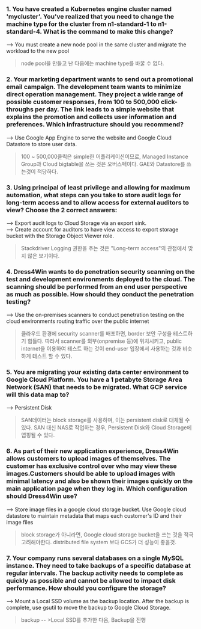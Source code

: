 ### 1. You have created a Kubernetes engine cluster named 'mycluster'. You've realized that you need to change the machine type for the cluster from n1-standard-1 to n1-standard-4. What is the command to make this change?
--> You must create a new node pool in the same cluster and migrate the workload to the new pool  

> node pool을 만들고 난 다음에는 machine type를 바꿀 수 없다.

### 2. Your marketing department wants to send out a promotional email campaign. The development team wants to minimize direct operation management. They project a wide range of possible customer responses, from 100 to 500,000 click-throughs per day. The link leads to a simple website that explains the promotion and collects user information and preferences. Which infrastructure should you recommend?

--> Use Google App Engine to serve the website and Google Cloud Datastore to store user data.  

> 100 ~ 500,000클릭은 simple한 어플리케이션이므로, Managed Instance Group과 Cloud bigtable을 쓰는 것은 오버스펙이다. GAE와 Datastore를 쓰는것이 적당하다.  

### 3. Using principal of least privilege and allowing for maximum automation, what steps can you take to store audit logs for long-term access and to allow access for external auditors to view? Choose the 2 correct answers:

--> Export audit logs to Cloud Storage via an export sink.  
--> Create account for auditors to have view access to export storage bucket with the Storage Object Viewer role.  

> Stackdriver Logging 권한을 주는 것은 "Long-term access"의 관점에서 맞지 않은 보기이다.


### 4. Dress4Win wants to do penetration security scanning on the test and development environments deployed to the cloud. The scanning should be performed from an end user perspective as much as possible. How should they conduct the penetration testing?

--> Use the on-premises scanners to conduct penetration testing on the cloud environments routing traffic over the public internet  

> 클라우드 환경에 security scanner를 배포하면, border 보안 구성을 테스트하기 힘들다. 따라서 scanner를 외부(onpremise 등)에 위치시키고, public internet을 이용하여 테스트 하는 것이 end-user 입장에서 사용하는 것과 비슷하게 테스트 할 수 있다.  

### 5. You are migrating your existing data center environment to Google Cloud Platform. You have a 1 petabyte Storage Area Network (SAN) that needs to be migrated. What GCP service will this data map to?

--> Persistent Disk  
> SAN데이터는 block storage를 사용하며, 이는 persistent disk로 대체될 수 있다. SAN 대신 NAS로 작업하는 경우, Persistent Disk와 Cloud Storage에 맵핑될 수 있다.

### 6. As part of their new application experience, Dress4Win allows customers to upload images of themselves. The customer has exclusive control over who may view these images.Customers should be able to upload images with minimal latency and also be shown their images quickly on the main application page when they log in. Which configuration should Dress4Win use?  

--> Store image files in a google cloud storage bucket. Use Google cloud datastore to maintain metadata that maps each customer's ID and their image files  

> block storage가 아니라면, Google cloud storage bucket을 쓰는 것을 적극 고려해야한다. distributed file system 보다 GCS가 더 성능이 좋을것.

### 7. Your company runs several databases on a single MySQL instance. They need to take backups of a specific database at regular intervals. The backup activity needs to complete as quickly as possible and cannot be allowed to impact disk performance. How should you configure the storage?

--> Mount a Local SSD volume as the backup location. After the backup is complete, use gsutil to move the backup to Google Cloud Storage. 

> backup -- >Local SSD를 추가한 다음, Backup을 진행
